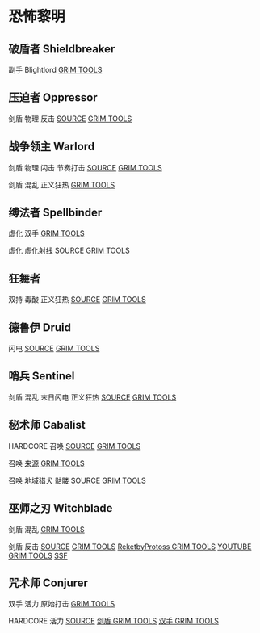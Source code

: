 # 恐怖黎明

## 破盾者 Shieldbreaker

副手 Blightlord
[GRIM TOOLS](https://www.grimtools.com/calc/62aQv7k2)

## 压迫者 Oppressor

剑盾 物理 反击
[SOURCE](https://forums.crateentertainment.com/t/1-1-9-0-the-z-u-c-c-phys-retal-de-oppressor-almost-everything/49993)
[GRIM TOOLS](https://www.grimtools.com/calc/4NO1EreV)

## 战争领主 Warlord

剑盾 物理 闪击 节奏打击
[SOURCE](https://forums.crateentertainment.com/t/1-1-9-0-blitzer-physical-warlord-the-tank-who-hits-hard-and-fast/103162)
[GRIM TOOLS](https://www.grimtools.com/calc/62aQ79k2)

剑盾 混乱 正义狂热
[GRIM TOOLS](https://www.grimtools.com/calc/YNnrddON)

## 缚法者 Spellbinder

虚化 双手
[GRIM TOOLS](https://www.grimtools.com/calc/L2JYRQRN)

虚化 虚化射线
[SOURCE](https://forums.crateentertainment.com/t/1-1-8-0-albrecht-the-leech-super-tanky-aether-aar-spellbinder-3-versions-ravager-killer-very-easy-sr-80/99911)
[GRIM TOOLS](https://www.grimtools.com/calc/p25LjoEN)

## 狂舞者

双持 毒酸 正义狂热
[SOURCE](https://forums.crateentertainment.com/t/1-1-8-1-edgyswingsetacid-dw-righteous-fervor-dervish-sr-90-4-50-crucible-avatar-ravager/99684)
[GRIM TOOLS](https://www.grimtools.com/calc/RZR1y8PV)

## 德鲁伊 Druid

闪电
[SOURCE](https://forums.crateentertainment.com/t/a-personification-of-storm-1-1-2-0-1-1-8-1-the-rise-of-druid-everything/50400)
[GRIM TOOLS](https://www.grimtools.com/calc/lNk5MbvV)

## 哨兵 Sentinel

剑盾 混乱 末日闪电 正义狂热
[SOURCE](https://forums.crateentertainment.com/t/1-1-9-0-me-e-estah-crowley-s-b-melee-chaos-sentinel/107369)
[GRIM TOOLS](https://www.grimtools.com/calc/Q2z8g54Z)

## 秘术师 Cabalist

HARDCORE 召唤
[SOURCE](https://forums.crateentertainment.com/t/hc-build-collection-by-rektbyprotoss/101024)
[GRIM TOOLS](https://www.grimtools.com/calc/eZPqmlKN)

召唤
[来源](https://forums.crateentertainment.com/t/will-o-wisp-pet-cabalist/49892)
[GRIM TOOLS](https://www.grimtools.com/calc/vNQYxAnN)

召唤 地域猎犬 骷髅
[SOURCE](https://forums.crateentertainment.com/t/skulls-bones-pet-cabalist/82029)
[GRIM TOOLS](https://www.grimtools.com/calc/RZR1GLPV)

## 巫师之刃 Witchblade

剑盾 混乱
[GRIM TOOLS](https://www.grimtools.com/calc/1NXQvXX2)

剑盾 反击
[SOURCE](https://forums.crateentertainment.com/t/1-1-8-0-sentinel-of-the-three-witchblade-cr-4-40-5-50ex-naked-100sr-with-fevered-rage-2-5kda-celestials-ravager-33-sec-crate-1-min-facetank-callagadra-44-seconds/97454) 
[GRIM TOOLS](https://www.grimtools.com/calc/YVWnyyd2)
[ReketbyProtoss GRIM TOOLS](https://www.grimtools.com/calc/q2MGAl4Z)
[YOUTUBE GRIM TOOLS](https://www.grimtools.com/calc/aZqxop9V)
[SSF](https://www.grimtools.com/calc/qNYqgmJN)

## 咒术师 Conjurer

双手 活力 原始打击
[GRIM TOOLS](https://www.grimtools.com/calc/d2jDaPqZ)

HARDCORE 活力
[SOURCE](https://forums.crateentertainment.com/t/hc-build-collection-by-rektbyprotoss/101024)
[剑盾 GRIM TOOLS](https://www.grimtools.com/calc/JVl5kK7Z)
[双手 GRIM TOOLS](https://www.grimtools.com/calc/1NXjkPLV)

